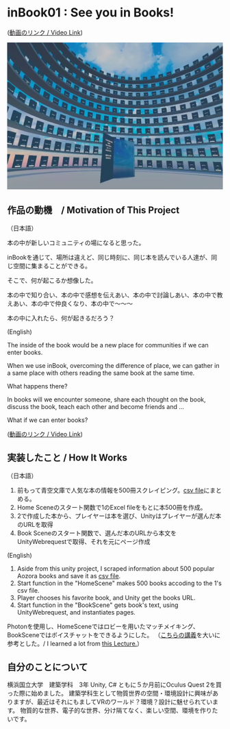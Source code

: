 # inBook01 : See you in Books!
([動画のリンク / Video Link](https://youtu.be/R1LSrxXduy0))

<p align="center">
  <img src="./Assets/ReadmeImages/ForReadme.jpg" width="738">
</p>

## 作品の動機　/ Motivation of This Project

（日本語）

本の中が新しいコミュニティの場になると思った。

inBookを通じて、場所は違えど、同じ時刻に、同じ本を読んでいる人達が、同じ空間に集まることができる。

そこで、何が起こるか想像した。

本の中で知り合い、本の中で感想を伝えあい、本の中で討論しあい、本の中で教えあい、本の中で仲良くなり、本の中で～～～ 

本の中に入れたら、何が起きるだろう？

(English)

The inside of the book would be a new place for communities if we can enter books.

When we use inBook, overcoming the difference of place, we can gather in a same place with others reading the same book at the same time.

What happens there?

In books will we encounter someone, share each thought on the book, discuss the book, teach each other and become friends and ...

What if we can enter books?

([動画のリンク / Video Link](https://youtu.be/R1LSrxXduy0))

## 実装したこと / How It Works
（日本語）
1.	前もって青空文庫で人気な本の情報を500冊スクレイピング。[csv file](.Assets/Resouces/CSV/bookURLtest.csv)にまとめる。
2.	Home Sceneのスタート関数で1のExcel fileをもとに本500冊を作成。
3.	2で作成した本から、プレイヤーは本を選び、Unityはプレイヤーが選んだ本のURLを取得
4.	Book Sceneのスタート関数で、選んだ本のURLから本文をUnityWebrequestで取得、それを元にページ作成

(English)
1. Aside from this unity project, I scraped information about 500 popular Aozora books and save it as [csv file](.Assets/Resouces/CSV/bookURLtest.csv).
2. Start function in the "HomeScene" makes 500 books accoding to the 1's csv file.
3. Player chooses his favorite book, and Unity get the books URL.
4. Start function in the "BookScene" gets book's text, using UnityWebrequest, and instantiates pages.


Photonを使用し、HomeSceneではロビーを用いたマッチメイキング、BookSceneではボイスチャットをできるようにした。
（[こちらの講義](https://www.udemy.com/course/multiplayer-virtual-reality-vr-development-with-unity/)を大いに参考とした。/ I learned a lot from [this Lecture.](https://www.udemy.com/course/multiplayer-virtual-reality-vr-development-with-unity/)）

## 自分のことについて
横浜国立大学　建築学科　3年
Unity, C# ともに５か月前にOculus Quest 2を買った際に始めました。
建築学科生として物質世界の空間・環境設計に興味がありますが、最近はそれにもましてVRのワールド？環境？設計に魅せられています。
物質的な世界、電子的な世界、分け隔てなく、楽しい空間、環境を作りたいです。
